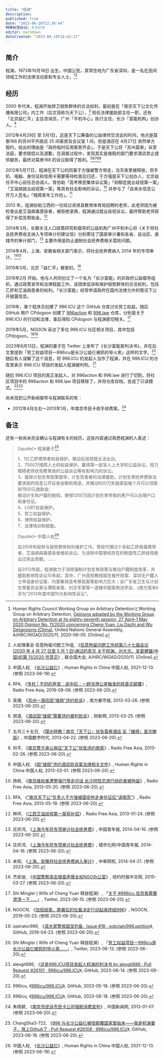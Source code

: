 ```yaml
---
title: "程渊"
description:
published: true
date: "2023-06-20T22:36:44"
特殊标签标记: #无标签
editor: markdown
dateCreated: "2023-06-19T14:42:17"
---
```


## 简介

程渊，1973年10月18日 出生，中国公民，其常住地为广东省深圳，是一名在民间领域工作的法律活动家和专业人士。[^G2014049][^G2014048_zh]

[^G2014049]: Human Rights Council Working Group on Arbitrary DetentionとWorking Group on Arbitrary Detention, [Opinions adopted by the Working Group on Arbitrary Detention at its eighty-seventh session, 27 April–1 May 2020 Opinion No. 11/2020 concerning Cheng Yuan, Liu Dazhi and Wu Gejianxiong (China)](https://documents-dds-ny.un.org/doc/UNDOC/GEN/G20/140/49/PDF/G2014049.pdf), United Nations General Assembly, A/HRC/WGAD/2020/11, 2020-06-05. [Online].

[^G2014048_zh]: 人权理事会 任意拘留问题工作组, 《[任意拘留问题工作组第八十七届会议(2020 年 4 月 27 日至 5 月 1 日)通过的意见 关于程渊、刘大志、吴葛健雄(中国)的第 11/2020 号意见](https://web.archive.org/web/20220721084649/https://ishr.ch/wp-content/uploads/2022/07/G2014048.pdf)》, 联合国大会, A/HRC/WGAD/2020/11. [Online].

## 经历

2000 年代末，程渊开始捍卫弱势群体的合法权利，最初是在「南京天下公文化传播有限公司」内工作（后文简称为天下公），[^csgys] 担任法律援助部主任一职，还有「北京益仁平」主旨咨询员，广州「平机中心」执行主任，长沙「富能机构」创办人。[^34813]

[^csgys]: 中国人权, 《[长沙公益仨](https://web.archive.org/web/20230512043118/https://www.hrichina.org/chs/chang-sha-gong-yi-sa)》, Human Rights in China 中国人权, 2021-12-13. (参照 2023-06-19).

[^34813]: RFA, 《[专栏 | 不同的声音：返中后：一趟涉港公差触发的慈善式颠覆](https://web.archive.org/web/20221101144544/https://www.rfa.org/mandarin/zhuanlan/butongdeshengyin/jkdv-08092019134813.html)》, Radio Free Asia, 2019-08-09. (参照 2023-06-20).

2012年4月29日 至 5月1日，这是天下公筹备的公益律师交流会的时间，地点是莫泰168 的苏州平齐路店 25 间客房及会议室 1 间，但是酒店在 4月27日 突然单方毁约，给出的理由是「政府临时征用客房开会」，于是天下公将「苏州莫泰」诉至法庭，要求赔偿以及道歉，在调查过程中，发现其实是维稳的部门要求酒店禁止提供服务，最终对莫泰168 的诉讼取得了胜利。[^28538][^06031][^90074][^55703][^6626]

[^28538]: 吴珊, 《[苏州一酒店因“维稳”违约败诉](https://web.archive.org/web/20130329022627/epaper.oeeee.com/A/html/2013-03/26/content_1828538.htm)》, 南方都市报, 2013-03-26. (参照 2023-06-20).

[^06031]: 郑道, 《[酒店因“维稳”需要违约被判败诉](https://web.archive.org/web/20130429042502/http://china.caixin.com/2013-03-25/100506031.html)》, 财新网, 2013-03-25. (参照 2023-06-20).

[^90074]: 五月三十五日, 《[陽光時務 | 南京「天下公」狀告莫泰酒店 反「維穩」首次勝訴](https://web.archive.org/web/20230620082406/https://chinadigitaltimes.net/chinese/290074.html)》, 中国数字时代, 2013-04-22. (参照 2023-06-20).

[^55703]:  何平, 《[南京警方承认施压“天下公”状告违约商家](https://web.archive.org/web/20210420095647/https://www.rfa.org/mandarin/yataibaodao/renquanfazhi/nj-02262013155703.html)》, Radio Free Asia, 2013-02-26. (参照 2023-06-20).

[^6626]: 中国人权, 《[因“维稳”违约酒店败诉案法律相关文件](https://web.archive.org/web/20210423134905/https://www.hrichina.org/chs/content/6626)》, Human Rights in China 中国人权, 2013-03-01. (参照 2023-06-20).

2012年5月17日，程渊在天下公的同事于方强被警方带走，当天夜里被释放，但手机、电脑、身份证和信用卡需要等待检查后归还，于方强是天下公创办人，北京益任平中心前任总协调人。曾协助「高考移民集体诉讼案」「抑郁症就业歧视第一案」「艾滋病就业歧视第一案」等具有社会影响的诉讼，[^04856] 并参与了「自来水信息公开万人签名」「残障青年工作坊」。[^30550]

[^04856]: 扬帆, 《[南京维权者遭警强行带走问话 长沙同性恋游行组织者被拘留](https://web.archive.org/web/20140702210048/http://www.rfa.org/mandarin/yataibaodao/renquanfazhi/yf-05202013104856.html/)》, Radio Free Asia, 2013-05-20. (参照 2023-06-20).

[^30550]: RFA, 《[“南京天下公”负责人于方强被国安抢走身份证后“请喝茶”](https://web.archive.org/web/20230620090752/https://www.rfa.org/mandarin/Xinwen/6-05192013130550.html)》, Radio Free Asia, 2013-05-19. (参照 2023-06-20).

2013 年，程渊协助江西的一位经过进贤县教育体育局招聘的老师，此老师因为被检查出是艾滋病毒感染者，被拒绝录用，程渊通过就业歧视诉讼，最终帮助老师获得了补偿及帮助金。[^62400]

[^62400]: 林坪, 《[江西艾滋歧视第一案获补偿](https://web.archive.org/web/20210420113129/https://www.rfa.org/mandarin/yataibaodao/renquanfazhi/yl-01242013162400.html)》, Radio Free Asia, 2013-01-24. (参照 2023-06-20).

2014年3月，长期关注人口政策研究和倡导的公益机构广州平机中心将《关于将社会抚养费收支纳入专项审计的建议信》分别寄往了国家审计署和各省、自治区、直辖市的审计部门，[^40416] 主要作用是防止遏制社会抚养费相关腐败问题。

[^40416]: 庄庆鸿, 《[上海今年将专项审计社会抚养费](https://web.archive.org/web/20190314203007/http://zqb.cyol.com/html/2014-04/16/nw.D110000zgqnb_20140416_2-03.htm)》, 中国青年报, 2014-04-16. (参照 2023-06-20).

2014年4月，上海、安徽省相关部门表示，将社会抚养费纳入 2014 年的专项审计。[^64714][^00236]

[^64714]: 庄庆鸿, 《[上海今年将专项审计社会抚养费](https://web.archive.org/web/20230620142416/http://www.ciudsrc.com/webdiceng.php?id=64714)》, 城市化网/中国青年报, 2014-04-16. (参照 2023-06-20).

[^00236]: 未知, 《[上海、安徽将社会抚养费纳入审计](https://web.archive.org/web/20230620142213/https://www.auditcn.com/Item/200236.aspx)》, 中审网校, 2014-04-21. (参照 2023-06-20).

2015年3月，北京「益仁平」被查封。[^raids]

[^raids]: 杰安迪, 《[中国警察突击搜查声援女权NGO办公室](https://web.archive.org/web/20211024201650/https://cn.nytimes.com/china/20150327/c27raids/)》, 纽约时报中文网, 2015-03-27. (参照 2023-06-20).

2016年2月 开始，他与人共同创立了一个名为「长沙富能」的非政府公益倡导组织。通过政策宣传和法律赋能工作，该团体促进和保护弱势群体的合法权利，包括乙肝和艾滋病患者的权利。「长沙富能」经常申请政府在国内法律允许的情况下公开披露信息。

2019年，某个程序员创建了 996.ICU 这个 GitHub 仓库讨论劳工权益，随后 GitHub 用户 CPdogson 创建了 [996action](https://github.com/CPdogson/996action) 和 [996.law](https://github.com/CPdogson/996.law) 仓库，分别是关于 996.ICU 的行动和法律，事后得知 CPdogson 与程渊密切相关。[^63872]

[^63872]: Shi Minglei ( Wife of Cheng Yuan 释放程渊）, 「[关于 \#996icu 信息我需要澄清一下……](https://web.archive.org/web/20230617123030/https://twitter.com/MindyShi227/status/1669463128445263872)」, Twitter, 2023-06-15. (参照 2023-06-20).

2019年5月，NGOCN 采访了多位 996.ICU 社区相关项目，其中包括 CPdogson。[^f9t9][^23017]

[^f9t9]: NGOCN, 《[加班结束，屏幕后的社畜决定行动起来终结996](https://web.archive.org/web/20230411043104/https://ngocn2.org/article/2020-10-02-from-996icu-to-996action/)》, NGOCN, 2019-05-23. (参照 2023-06-20).

[^23017]: operator996, 《[请大家警惕国宝钓鱼 · Issue #18 · xokctah/996.petition](https://web.archive.org/web/20220417123017/https://github.com/xokctah/996.petition/issues/18)》, GitHub, 2019-04-23. (参照 2023-06-20).

2023年6月13日，程渊的妻子在 Twitter 上发布了《长沙富能案判决书》，并在后文里提到「劳工权益项目—996icu是长沙公益仨被抓的导火索」这样的文字。[^52160] 随后有人误解了这个消息，将 996.ICU 的发起人当作了程渊，并在 996.ICU 的仓库里表示 996.ICU 项目的发起人程渊被判刑。[^26101]

[^52160]: Shi Minglei ( Wife of Cheng Yuan 释放程渊）, 「[劳工权益项目—996icu是长沙公益仨被抓的导火索……](https://web.archive.org/web/20230616090549/https://twitter.com/MindyShi227/status/1668508833826652160)」, Twitter, 2023-06-13. (参照 2023-06-20).

[^26101]: alexgit886, 《[这是996.ICU项目发起人程渊的判决书 by alexgit886 · Pull Request #26101 · 996icu/996.ICU](https://web.archive.org/web/20230618114356/https://github.com/996icu/996.ICU/pull/26101)》, GitHub, 2023-06-14. (参照 2023-06-20).

随后 996.ICU 项目的真正发起人，对 996action 和 996.law 进行了切割，将社区项目中的 996action 和 996.law 项目移除了，并将仓库存档，变成了只读模式。[^72723][^10055]

[^72723]: 996icu, 《[996icu/996.ICU](https://web.archive.org/web/20230518072723/https://github.com/996icu/996.ICU)》, GitHub, 2023-05-18. (参照 2023-06-20).

[^10055]: 996icu, 《[996icu/996.ICU](https://web.archive.org/web/20230618110055/https://github.com/996icu/996.ICU)》, GitHub, 2023-06-18. (参照 2023-06-20).

尚未找到公开新闻报导与程渊联系的有：

+   2012年4月左右～2013年1月，年南京市民卡收手续费案。[^67295]

[^67295]: 朱晓颖, 《[南京市民诉市民卡公司强制消费宣判](https://web.archive.org/web/20230620064850/https://www.chinanews.com.cn/fz/2013/01-07/4467295.shtml)》, 中国新闻网, 2013-01-07. (参照 2023-06-20).

## 备注

还有一些尚未完全确认与程渊有关的经历，这些内容通过熟悉程渊的人表述：

> [!quote]+ 程渊妻子[^26108]
>
> 1、1亿乙肝携带者权益保护。推动反歧视就业法出台。<br>
> 2、7500万残障人士的权益保护。赢得第一起盲人上大学的公益诉讼，视力障碍老师状告教育局的公益诉讼等有影响力的诉讼。<br>
> 3、废除计划生育政策倡导，计生受害者的法律援助，计划生育抚养费依法要求政府信息公开征收金额和用途，并推动600万失独家庭每个月可以领取到1500元救助金;<br>
> 推动计生和户籍的脱钩，使得1200万因计划生育导致的黑户可以办理户口和身份证。<br>
> 4、LGBT权益保护。<br>
> 5、劳工权益保护。<br>
> 6、律师权益保护。<br>
> 7、法律培训和赋能。

[^26108]: ChangSha3-722, 《[996 与长沙公益仨被控颠覆国家案始末——我是程渊妻子，我上Github了 · Pull Request #26108 · 996icu/996.ICU](https://web.archive.org/web/20230618114118/https://github.com/996icu/996.ICU/pull/26108)》, GitHub, 2023-06-16. (参照 2023-06-20).

> [!quote]+ 中国人权[^csgys]
>
> 自2008年起参与弱势群体权利维护工作。曾经代理过十余起乙肝病毒携带者、艾滋病病毒感染者维权诉讼，为消除中国曾经存在的制度性乙肝歧视做出过突出贡献。……
>
> 自2013年起，程渊致力于消除强制计划生育政策与推动户籍制度改革，共援助影响性诉讼10多起，其中，广州高校教授超生被开除案、深圳无户籍人士申请身份证案、内蒙集体高考移民案等影响力巨大；诉广东省卫生与计划生育委员会案与薄熙来案、刘志军案等一道被中国案例法学会、《南方周末》评为“2013年度中国10大影响性诉讼”。
> 